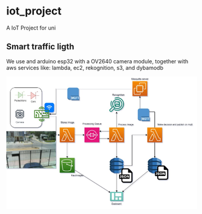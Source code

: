 # iot_project
A IoT Project for uni

## Smart traffic ligth

We use and arduino esp32 with a OV2640 camera module, together with aws services like: lambda, ec2, rekognition, s3, and dybamodb

![CloudDiagram](cloud-diagram.jpg)
